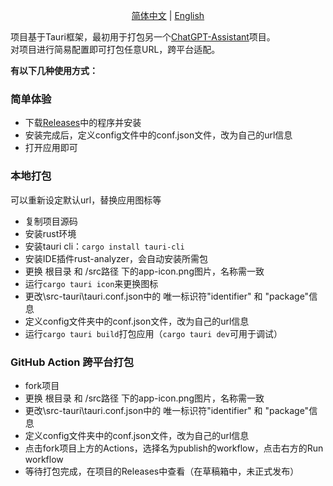 <p align="center">
  <a href="./README.md">简体中文</a> |
  <a href="./README_EN.md">English</a>
</p>



项目基于Tauri框架，最初用于打包另一个[ChatGPT-Assistant](https://github.com/PierXuY/ChatGPT-Assistant)项目。    
对项目进行简易配置即可打包任意URL，跨平台适配。   


**有以下几种使用方式：**


### 简单体验
- 下载[Releases](https://github.com/PierXuY/package-url/releases/tag/app-v0.0.3)中的程序并安装
- 安装完成后，定义config文件中的conf.json文件，改为自己的url信息
- 打开应用即可

### 本地打包
可以重新设定默认url，替换应用图标等
- 复制项目源码
- 安装rust环境
- 安装tauri cli：`cargo install tauri-cli`
- 安装IDE插件rust-analyzer，会自动安装所需包
- 更换 根目录 和  /src路径 下的app-icon.png图片，名称需一致
- 运行`cargo tauri icon`来更换图标
- 更改\src-tauri\tauri.conf.json中的 唯一标识符"identifier" 和 "package"信息
- 定义config文件夹中的conf.json文件，改为自己的url信息
- 运行`cargo tauri build`打包应用（`cargo tauri dev`可用于调试）

### GitHub Action 跨平台打包
- fork项目
- 更换 根目录 和  /src路径 下的app-icon.png图片，名称需一致
- 更改\src-tauri\tauri.conf.json中的 唯一标识符"identifier" 和 "package"信息
- 定义config文件夹中的conf.json文件，改为自己的url信息
- 点击fork项目上方的Actions，选择名为publish的workflow，点击右方的Run workflow
- 等待打包完成，在项目的Releases中查看（在草稿箱中，未正式发布）
